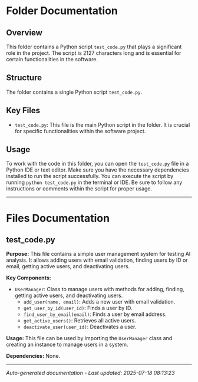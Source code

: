 # Folder Documentation

## Overview
This folder contains a Python script `test_code.py` that plays a significant role in the project. The script is 2127 characters long and is essential for certain functionalities in the software.

## Structure
The folder contains a single Python script `test_code.py`.

## Key Files
- `test_code.py`: This file is the main Python script in the folder. It is crucial for specific functionalities within the software project.

## Usage
To work with the code in this folder, you can open the `test_code.py` file in a Python IDE or text editor. Make sure you have the necessary dependencies installed to run the script successfully. You can execute the script by running `python test_code.py` in the terminal or IDE. Be sure to follow any instructions or comments within the script for proper usage.

---

# Files Documentation

## test_code.py

**Purpose:** This file contains a simple user management system for testing AI analysis. It allows adding users with email validation, finding users by ID or email, getting active users, and deactivating users.

**Key Components:**
- `UserManager`: Class to manage users with methods for adding, finding, getting active users, and deactivating users.
  - `add_user(name, email)`: Adds a new user with email validation.
  - `get_user_by_id(user_id)`: Finds a user by ID.
  - `find_user_by_email(email)`: Finds a user by email address.
  - `get_active_users()`: Retrieves all active users.
  - `deactivate_user(user_id)`: Deactivates a user.

**Usage:** This file can be used by importing the `UserManager` class and creating an instance to manage users in a system.

**Dependencies:** None.

---
*Auto-generated documentation - Last updated: 2025-07-18 08:13:23*
